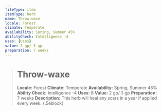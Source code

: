 ```yaml
---
fileType: item
itemType: herb
name: Throw-waxe
locale: Forest
climate: Temperate
availability: Spring, Summer 45%
abilityCheck: Intelligence -4
uses: {Uses}
value: 2 gp/ 3 gp
preparation: 7 weeks
---
```

>#  Throw-waxe
>
> **Locale:** Forest
> **Climate:** Temperate
> **Availability:** Spring, Summer 45%
> **Ability Check:** Intelligence -4
> **Uses:** 8
> **Value:** 2 gp/ 3 gp
> **Preparation:** 7 weeks
> **Description:** This herb will heal any scars in a year if applied every week.
{.5eblock}

